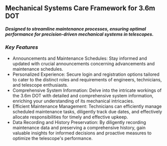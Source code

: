 <!DOCTYPE html>
<html lang="en">
  <head>
    <meta charset="UTF-8">
    <meta name="viewport" content="width=device-width, initial-scale=1.0">
</head>
  <body>
    <h2><strong>Mechanical Systems Care Framework for 3.6m DOT</strong></h2>
    <h5>Designed to streamline maintenance processes, ensuring optimal performance for precision-driven mechanical systems in telescopes.</h5>
    <h3><i>Key Features</i></h3>
    <ul>
  <li>Announcements and Maintenance Schedules: Stay informed and updated with crucial announcements concerning advancements and maintenance schedules.</li>
  <li>Personalized Experience: Secure login and registration options tailored to cater to the distinct roles and requirements of engineers, technicians, and telescope enthusiasts.</li>
  <li>Comprehensive System Information: Delve into the intricate workings of the 3.6m DOT with detailed and comprehensive system information, enriching your understanding of its mechanical intricacies.</li>
  <li>Efficient Maintenance Management: Technicians can efficiently manage scheduled maintenance tasks, diligently track due dates, and effectively allocate responsibilities for timely and effective upkeep.</li>
  <li>Data Recording and History Preservation: By diligently recording maintenance data and preserving a comprehensive history, gain valuable insights for informed decisions and proactive measures to optimize the telescope's performance.</li>
</ul>

  </body>
</html>










